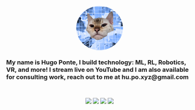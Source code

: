 <a href="https://www.youtube.com/@hu-po/streams" target="_blank">
  <img src="https://github.com/hu-po/hu-po/blob/main/images/catprofpic.png"
  alt="Buboo"
  width="25%"
  align="center" 
  style="border-radius: 50%"
  >
</a>

<br>

<h3 align="left">

My name is <strong>Hu</strong>go <strong>Po</strong>nte, I build technology: ML, RL, Robotics, VR, and more! I stream live on YouTube and I  am also available for consulting work, reach out to me at <strong>hu.po.xyz<!-- bad bot -->@<!-- stahp it -->gmail.com</strong>

</h3>

<br>

<body align="center">

[<img src="https://img.shields.io/badge/youtube-%23FF0000.svg?&style=for-the-badge&logo=youtube&logoColor=white" />](https://youtube.com/@hu-po) [<img src="https://img.shields.io/badge/website-%2312100E.svg?&style=for-the-badge&logo=googlechrome&logoColor=white" />](https://hu-po.github.io/) [<img src="https://img.shields.io/badge/linkedin-%230077B5.svg?&style=for-the-badge&logo=linkedin&logoColor=white" />](https://www.linkedin.com/in/hugoponte/) [<img src="https://img.shields.io/badge/medium-%2312100E.svg?&style=for-the-badge&logo=medium&logoColor=white" />](https://hu-po.medium.com)

</body>